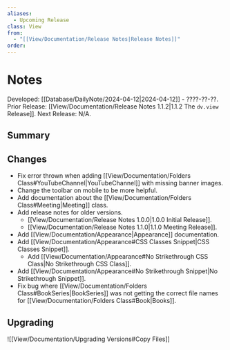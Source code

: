 ```yaml
---
aliases:
  - Upcoming Release
class: View
from:
  - "[[View/Documentation/Release Notes|Release Notes]]"
order:
---
```

# Notes

Developed: [[Database/DailyNote/2024-04-12|2024-04-12]] - ????-??-??.
Prior Release: [[View/Documentation/Release Notes 1.1.2|1.1.2 The `dv.view` Release]].
Next Release: N/A.

## Summary

## Changes

- Fix error thrown when adding [[View/Documentation/Folders Class#YouTubeChannel|YouTubeChannel]] with missing banner images.
- Change the toolbar on mobile to be more helpful.
- Add documentation about the [[View/Documentation/Folders Class#Meeting|Meeting]] class.
- Add release notes for older versions.
    - [[View/Documentation/Release Notes 1.0.0|1.0.0 Initial Release]].
    - [[View/Documentation/Release Notes 1.1.0|1.1.0 Meeting Release]].
- Add [[View/Documentation/Appearance|Appearance]] documentation.
- Add [[View/Documentation/Appearance#CSS Classes Snippet|CSS Classes Snippet]].
    - Add [[View/Documentation/Appearance#No Strikethrough CSS Class|No Strikethrough CSS Class]].
- Add [[View/Documentation/Appearance#No Strikethrough Snippet|No Strikethrough Snippet]].
- Fix bug where [[View/Documentation/Folders Class#BookSeries|BookSeries]] was not getting the correct file names for [[View/Documentation/Folders Class#Book|Books]].

## Upgrading

![[View/Documentation/Upgrading Versions#Copy Files]]
